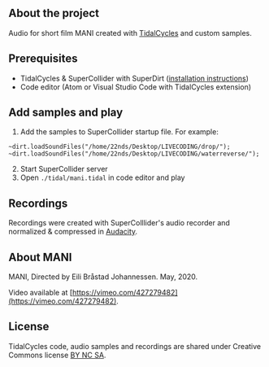 ## About the project
Audio for short film MANI created with [TidalCycles](https://tidalcycles.org) and custom samples.

## Prerequisites
- TidalCycles & SuperCollider with SuperDirt ([installation instructions](https://tidalcycles.org/index.php/Installation))
- Code editor (Atom or Visual Studio Code with TidalCycles extension)

## Add samples and play
1. Add the samples to SuperCollider startup file. For example: 
```
~dirt.loadSoundFiles("/home/22nds/Desktop/LIVECODING/drop/");
~dirt.loadSoundFiles("/home/22nds/Desktop/LIVECODING/waterreverse/");
```
2. Start SuperCollider server
3. Open `./tidal/mani.tidal` in code editor and play

## Recordings
Recordings were created with SuperColllider's audio recorder and normalized & compressed in [Audacity](https://www.audacityteam.org/).


## About MANI
MANI, Directed by Eili Bråstad Johannessen. May, 2020.

Video available at [https://vimeo.com/427279482](https://vimeo.com/427279482). 


## License
TidalCycles code, audio samples and recordings are shared under Creative Commons license [BY NC SA](https://creativecommons.org/licenses/by-nc-sa/4.0/).
